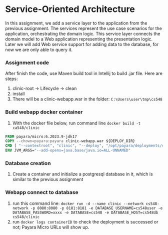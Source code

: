 # Service-Oriented Architecture

In this assignment, we add a service layer to the application from the previous assignment.  The services represent the use case scenarios for the application, orchestrating the domain logic.  This service layer connects the domain model to a Web application representing the presentation logic.  Later we will add Web service support for adding data to the database, for now we are only able to query it.

### Assignment code
After finish the code, use Maven build tool in Intellij to build .jar file. Here are steps:
1. clinic-root -> Lifecycle -> clean
2. install
3. There will be a clinic-webapp.war in the folder: ```C:\Users\user\tmp\cs548```

### Build webapp docker container
1. With the docker file below, run command line ```docker build -t ca548/clinic```
```Dockerfile
FROM payara/micro:6.2023.9-jdk17
COPY --chown=payara:payara clinic-webapp.war ${DEPLOY_DIR}
CMD [ "--contextroot", "clinic", "--deploy", "/opt/payara/deployments/clinic-webapp.war" ]
ENV JVM_ARGS="--add-opens=java.base/java.io=ALL-UNNAMED"
```

### Database creation 
1. Create a container and initialize a postgresql database in it, which is similar to the previous assignment

### Webapp connect to database
1. run this command line: ```docker run -d --name clinic --network cs548-network -p 8080:8080 -p 8181:8181 -e DATABASE_USERNAME=cs548user -e DATABASE_PASSWORD=xxxx -e DATABASE=cs548 -e DATABASE_HOST=cs548db cs548/clinic```
2. run ```docker logs containerID``` to check the deployment is successed or not; Payara Micro URLs will show up.
